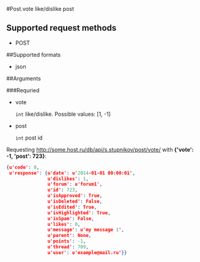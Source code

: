 #Post.vote
like/dislike post

## Supported request methods 
* POST

##Supported formats
* json

##Arguments


###Requried
* vote

   ```int``` like/dislike. Possible values: [1, -1]
* post

   ```int``` post id


Requesting http://some.host.ru/db/api/s.stupnikov/post/vote/ with **{'vote': -1, 'post': 723}**:
```json
{u'code': 0,
 u'response': {u'date': u'2014-01-01 00:00:01',
               u'dislikes': 1,
               u'forum': u'forum1',
               u'id': 723,
               u'isApproved': True,
               u'isDeleted': False,
               u'isEdited': True,
               u'isHighlighted': True,
               u'isSpam': False,
               u'likes': 0,
               u'message': u'my message 1',
               u'parent': None,
               u'points': -1,
               u'thread': 709,
               u'user': u'example@mail.ru'}}
```
